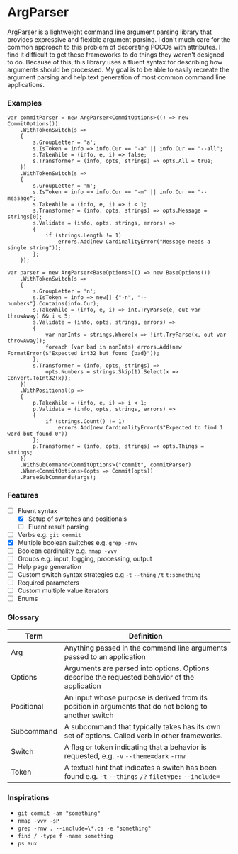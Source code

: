 # ArgParser
ArgParser is a lightweight command line argument parsing library that provides expressive and flexible argument parsing. I don't much care for the common approach to this problem of decorating POCOs with attributes. I find it difficult to get these frameworks to do things they weren't designed to do. Because of this, this library uses a fluent syntax for describing how arguments should be processed. My goal is to be able to easily recreate the argument parsing and help text generation of most common command line applications.

### Examples
    var commitParser = new ArgParser<CommitOptions>(() => new CommitOptions())
        .WithTokenSwitch(s =>
        {
            s.GroupLetter = 'a';
            s.IsToken = info => info.Cur == "-a" || info.Cur == "--all";
            s.TakeWhile = (info, e, i) => false;
            s.Transformer = (info, opts, strings) => opts.All = true;
        })
        .WithTokenSwitch(s =>
        {
            s.GroupLetter = 'm';
            s.IsToken = info => info.Cur == "-m" || info.Cur == "--message";
            s.TakeWhile = (info, e, i) => i < 1;
            s.Transformer = (info, opts, strings) => opts.Message = strings[0];
            s.Validate = (info, opts, strings, errors) =>
            {
                if (strings.Length != 1)
                    errors.Add(new CardinalityError("Message needs a single string"));
            };
        });

    var parser = new ArgParser<BaseOptions>(() => new BaseOptions())
        .WithTokenSwitch(s =>
        {
            s.GroupLetter = 'n';
            s.IsToken = info => new[] {"-n", "--numbers"}.Contains(info.Cur);
            s.TakeWhile = (info, e, i) => int.TryParse(e, out var throwAway) && i < 5;
            s.Validate = (info, opts, strings, errors) =>
            {
                var nonInts = strings.Where(x => !int.TryParse(x, out var throwAway));
                foreach (var bad in nonInts) errors.Add(new FormatError($"Expected int32 but found {bad}"));
            };
            s.Transformer = (info, opts, strings) =>
                opts.Numbers = strings.Skip(1).Select(x => Convert.ToInt32(x));
        })
        .WithPositional(p =>
        {
            p.TakeWhile = (info, e, i) => i < 1;
            p.Validate = (info, opts, strings, errors) =>
            {
                if (strings.Count() != 1)
                    errors.Add(new CardinalityError($"Expected to find 1 word but found 0"))
            };
            p.Transformer = (info, opts, strings) => opts.Things = strings;
        })
        .WithSubCommand<CommitOptions>("commit", commitParser)
        .When<CommitOptions>(opts => Commit(opts))
        .ParseSubCommands(args);

        
        

### Features
- [ ] Fluent syntax
  - [x] Setup of switches and positionals
  - [ ] Fluent result parsing 
- [ ] Verbs e.g. `git commit`
- [x] Multiple boolean switches e.g. `grep -rnw`
- [ ] Boolean cardinality e.g. `nmap -vvv`
- [ ] Groups e.g. input, logging, processing, output
- [ ] Help page generation
- [ ] Custom switch syntax strategies e.g `-t` `--thing` `/t` `t:something`
- [ ] Required parameters
- [ ] Custom multiple value iterators
- [ ] Enums

### Glossary
|Term               |Definition|
|-------------------|----------|
|Arg                |Anything passed in the command line arguments passed to an application|
|Options            |Arguments are parsed into options. Options describe the requested behavior of the application|
|Positional         |An input whose purpose is derived from its position in arguments that do not belong to another switch|
|Subcommand         |A subcommand that typically takes has its own set of options. Called verb in other frameworks.|
|Switch             |A flag or token indicating that a behavior is requested, e.g. `-v` `--theme=dark` `-rnw`|
|Token              |A textual hint that indicates a switch has been found e.g. `-t` `--things` `/?` `filetype:` `--include=`|

### Inspirations
- `git commit -am "something"`
- `nmap -vvv -sP`
- `grep -rnw . --include=\*.cs -e "something"`
- `find / -type f -name something`
- `ps aux`